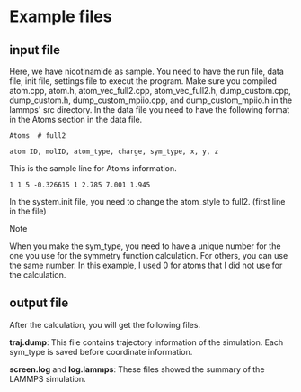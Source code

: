 # Example files

<p align="justify"> 


## input file
Here, we have nicotinamide as sample. You need to have the run file, data file, init file, settings file to execut the program. Make sure you compiled atom.cpp, atom.h, atom_vec_full2.cpp, atom_vec_full2.h, dump_custom.cpp, dump_custom.h, dump_custom_mpiio.cpp, and dump_custom_mpiio.h in the lammps' src directory. 
In the data file you need to have the following format in the Atoms section in the data file. 

```
Atoms  # full2

atom ID, molID, atom_type, charge, sym_type, x, y, z
```
This is the sample line for Atoms information. 
```
1 1 5 -0.326615 1 2.785 7.001 1.945
```
In the system.init file, you need to change the atom_style to full2. (first line in the file)

> [!NOTE]
> When you make the sym_type, you need to have a unique number for the one you use for the symmetry function calculation. For others, you can use the same number. In this example, I used 0 for atoms that I did not use for the calculation.


## output file
After the calculation, you will get the following files. 

**traj.dump**: This file contains trajectory information of the simulation. Each sym_type is saved before coordinate information. 

**screen.log** and **log.lammps**: These files showed the summary of the LAMMPS simulation. 
